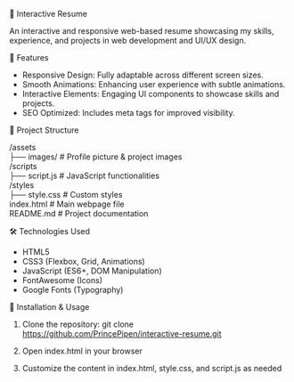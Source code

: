 📌 Interactive Resume

An interactive and responsive web-based resume showcasing my skills, experience, and projects in web development and UI/UX design.


🚀 Features

- Responsive Design: Fully adaptable across different screen sizes.
- Smooth Animations: Enhancing user experience with subtle animations.
- Interactive Elements: Engaging UI components to showcase skills and projects.
- SEO Optimized: Includes meta tags for improved visibility.


📂 Project Structure

/assets  
   ├── images/      # Profile picture & project images  
/scripts  
   ├── script.js    # JavaScript functionalities  
/styles  
   ├── style.css    # Custom styles  
index.html          # Main webpage file  
README.md           # Project documentation


🛠️ Technologies Used

- HTML5
- CSS3 (Flexbox, Grid, Animations)
- JavaScript (ES6+, DOM Manipulation)
- FontAwesome (Icons)
- Google Fonts (Typography)


📌 Installation & Usage

1. Clone the repository:
   git clone https://github.com/PrincePipen/interactive-resume.git

2. Open index.html in your browser

3. Customize the content in index.html, style.css, and script.js as needed
